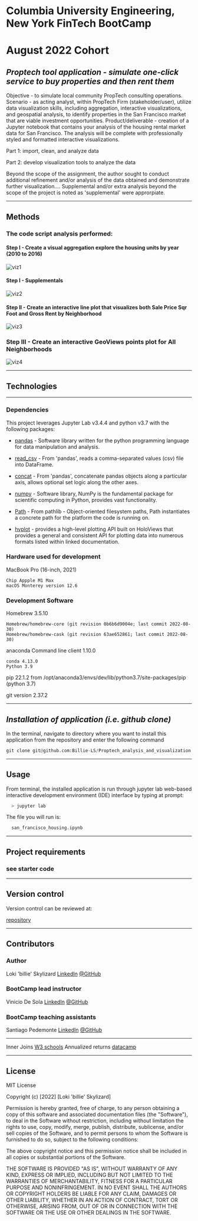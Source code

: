 # **Columbia University Engineering, New York FinTech BootCamp** 
# **August 2022 Cohort**
## *Proptech tool application - simulate one-click service to buy properties and then rent them*

Objective - to simulate local community PropTech consulting operations. 
Scenario - as acting analyst, within PropTech Firm (stakeholder/user), utilize data visualization skills, including aggregation, interactive visualizations, and geospatial analysis, to identify properties in the San Francisco market that are viable investment opportunities. 
Product/deliverable - creation of a Jupyter notebook that contains your analysis of the housing rental market data for San Francisco. The analysis will be complete with professionally styled and formatted interactive visualizations.

Part 1:  import, clean, and analyze data

Part 2:  develop visualization tools to analyze the data

Beyond the scope of the assignment, the author sought to conduct additional refinement and/or analysis of the data obtained and demonstrate further visualization....  Supplemental and/or extra analysis beyond the scope of the project is noted as 'supplemental' were approrpiate. 

---


## **Methods**
### The code script analysis performed:
    
#### Step I - Create a visual aggregation explore the housing units by year (2010 to 2016)

![viz1](Images/viz1.png)

#### Step I - Supplementals

![viz2](Images/viz2.png)


#### Step II - Create an interactive line plot that visualizes both Sale Price Sqr Foot and Gross Rent by Neighborhood

![viz3](Images/viz3.png)

### Step III - Create an interactive GeoViews points plot for All Neighborhoods

![viz4](Images/viz4.png)

---
## **Technologies**
---
### **Dependencies**

This project leverages Jupyter Lab v3.4.4 and python v3.7 with the following packages:

* [pandas](https://pandas.pydata.org/docs/) - Software library written for the python programming language for data manipulation and analysis.

* [read_csv](https://pandas.pydata.org/docs/reference/api/pandas.read_csv.html) - From 'pandas', reads a comma-separated values (csv) file into DataFrame.

* [concat](https://pandas.pydata.org/docs/reference/api/pandas.concat.html) - From 'pandas', concatenate pandas objects along a particular axis, allows optional set logic along the other axes.

* [numpy](https://numpy.org/doc/stable/) - Software library, NumPy is the fundamental package for scientific computing in Python, provides vast functionality.

* [Path](https://docs.python.org/3/library/pathlib.html) - From pathlib - Object-oriented filesystem paths, Path instantiates a concrete path for the platform the code is running on.

* [hvplot](https://hvplot.holoviz.org/user_guide/Introduction.html) - provides a high-level plotting API built on HoloViews that provides a general and consistent API for plotting data into numerous formats listed within linked documentation.


### **Hardware used for development**

MacBook Pro (16-inch, 2021)

    Chip Appple M1 Max
    macOS Monterey version 12.6

### **Development Software**

Homebrew 3.5.10

    Homebrew/homebrew-core (git revision 0b6b6d9004e; last commit 2022-08-30)
    Homebrew/homebrew-cask (git revision 63ae652861; last commit 2022-08-30)

anaconda Command line client 1.10.0

    conda 4.13.0
    Python 3.9

pip 22.1.2 from /opt/anaconda3/envs/dev/lib/python3.7/site-packages/pip (python 3.7)


git version 2.37.2

---
## *Installation of application (i.e. github clone)*

 In the terminal, navigate to directory where you want to install this application from the repository and enter the following command

```python
git clone git@github.com:Billie-LS/Proptech_analysis_and_visualization.git
```

---
## **Usage**

From terminal, the installed application is run through jupyter lab web-based interactive development environment (IDE) interface by typing at prompt:

```python
  > jupyter lab
```

The file you will run is:

```python
  san_francisco_housing.ipynb
```

---
## **Project requirements**
### see starter code

---
## **Version control**

Version control can be reviewed at:

[repository](https://github.com/Billie-LS/Proptech_analysis_and_visualization)


---
## **Contributors**

### **Author**

Loki 'billie' Skylizard
    [LinkedIn](https://www.linkedin.com/in/l-s-6a0316244)
    [@GitHub](https://github.com/Billie-LS)


### **BootCamp lead instructor**

Vinicio De Sola
    [LinkedIn](https://www.linkedin.com/in/vinicio-desola-jr86/)
    [@GitHub](https://github.com/penpen86)


### **BootCamp teaching assistants**

Santiago Pedemonte
    [LinkedIn](https://www.linkedin.com/in/s-pedemonte/)
    [@GitHub](https://github.com/Santiago-Pedemonte)

___

Inner Joins [W3 schools](https://www.w3schools.com/sql/sql_join_inner.asp)
Annualized returns [datacamp](https://campus.datacamp.com/courses/introduction-to-portfolio-analysis-in-python/risk-and-return?ex=1)

---
## **License**

MIT License

Copyright (c) [2022] [Loki 'billie' Skylizard]

Permission is hereby granted, free of charge, to any person obtaining a copy
of this software and associated documentation files (the "Software"), to deal
in the Software without restriction, including without limitation the rights
to use, copy, modify, merge, publish, distribute, sublicense, and/or sell
copies of the Software, and to permit persons to whom the Software is
furnished to do so, subject to the following conditions:

The above copyright notice and this permission notice shall be included in all
copies or substantial portions of the Software.

THE SOFTWARE IS PROVIDED "AS IS", WITHOUT WARRANTY OF ANY KIND, EXPRESS OR
IMPLIED, INCLUDING BUT NOT LIMITED TO THE WARRANTIES OF MERCHANTABILITY,
FITNESS FOR A PARTICULAR PURPOSE AND NONINFRINGEMENT. IN NO EVENT SHALL THE
AUTHORS OR COPYRIGHT HOLDERS BE LIABLE FOR ANY CLAIM, DAMAGES OR OTHER
LIABILITY, WHETHER IN AN ACTION OF CONTRACT, TORT OR OTHERWISE, ARISING FROM,
OUT OF OR IN CONNECTION WITH THE SOFTWARE OR THE USE OR OTHER DEALINGS IN THE
SOFTWARE.


